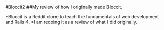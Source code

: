 #Bloccit2
##My review of how I originally made Bloccit.

*Bloccit is a Reddit clone to teach the fundamentals of web development and Rails 4.
*I am redoing it as a review of what I did originally.
